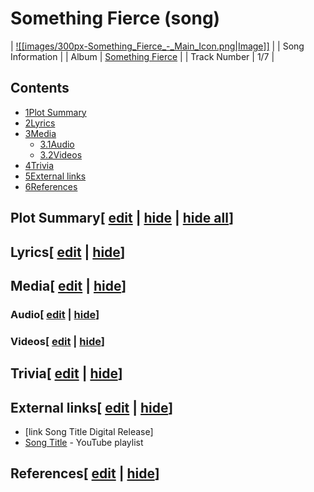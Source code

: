 # Something Fierce (song)

| [![[images/300px-Something_Fierce_-_Main_Icon.png|Image]]](/wiki/File:Something_Fierce_-_Main_Icon.png) |
| Song Information |
| Album | [Something Fierce](/wiki/Something_Fierce "Something Fierce") |
| Track Number | 1/7 |

## Contents

- [1Plot Summary](#Plot_Summary)
- [2Lyrics](#Lyrics)
- [3Media](#Media)
  - [3.1Audio](#Audio)
  - [3.2Videos](#Videos)
- [4Trivia](#Trivia)
- [5External links](#External_links)
- [6References](#References)

## Plot Summary\[ [edit](/wiki/Something_Fierce_(song)?action=edit&section=1 "Edit section: Plot Summary") \| [hide](/wiki/Something_Fierce_(song) "Expand or collapse this section") \| [hide all](/wiki/Something_Fierce_(song) "Expand or collapse all sections on this page")\]

## Lyrics\[ [edit](/wiki/Something_Fierce_(song)?action=edit&section=2 "Edit section: Lyrics") \| [hide](/wiki/Something_Fierce_(song) "Expand or collapse this section")\]

## Media\[ [edit](/wiki/Something_Fierce_(song)?action=edit&section=3 "Edit section: Media") \| [hide](/wiki/Something_Fierce_(song) "Expand or collapse this section")\]

### Audio\[ [edit](/wiki/Something_Fierce_(song)?action=edit&section=4 "Edit section: Audio") \| [hide](/wiki/Something_Fierce_(song) "Expand or collapse this section")\]

### Videos\[ [edit](/wiki/Something_Fierce_(song)?action=edit&section=5 "Edit section: Videos") \| [hide](/wiki/Something_Fierce_(song) "Expand or collapse this section")\]

## Trivia\[ [edit](/wiki/Something_Fierce_(song)?action=edit&section=6 "Edit section: Trivia") \| [hide](/wiki/Something_Fierce_(song) "Expand or collapse this section")\]

## External links\[ [edit](/wiki/Something_Fierce_(song)?action=edit&section=7 "Edit section: External links") \| [hide](/wiki/Something_Fierce_(song) "Expand or collapse this section")\]

- \[link Song Title Digital Release\]
- [Song Title](https://www.youtube.com/playlist?list=playlistId) \- YouTube playlist

## References\[ [edit](/wiki/Something_Fierce_(song)?action=edit&section=8 "Edit section: References") \| [hide](/wiki/Something_Fierce_(song) "Expand or collapse this section")\]